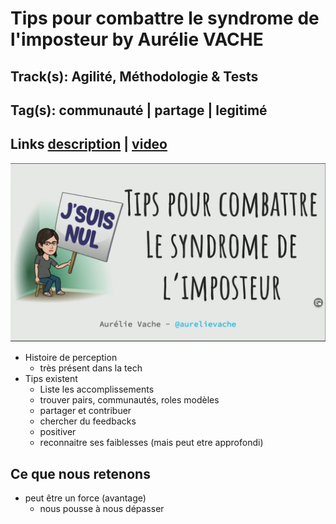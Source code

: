 # Tips pour combattre le syndrome de l'imposteur by Aurélie VACHE

## Track(s): Agilité, Méthodologie & Tests

## Tag(s): communauté | partage | legitimé

## Links [description][talk-description] | [video][talk-video]

![intro](./syndrome-imposteur-1.png)

- Histoire de perception
  - très présent dans la tech
- Tips existent
  - Liste les accomplissements
  - trouver pairs, communautés, roles modèles
  - partager et contribuer
  - chercher du feedbacks
  - positiver
  - reconnaitre ses faiblesses (mais peut etre approfondi)

## Ce que nous retenons

- peut être un force (avantage)
  - nous pousse à nous dépasser

[talk-description]: https://cfp.devoxx.fr/2021/talk/RVC-7759/Tips_pour_combattre_le_syndrome_de_l'imposteur.html
[talk-video]: https://youtu.be/MGt-DpYf30g